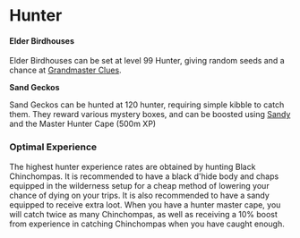 # Hunter

#### Elder Birdhouses

Elder Birdhouses can be set at level 99 Hunter, giving random seeds and a chance at [Grandmaster Clues](https://bso-wiki.oldschool.gg/custom-items/grandmaster-clues).

**Sand Geckos**

Sand Geckos can be hunted at 120 hunter, requiring simple kibble to catch them. They reward various mystery boxes, and can be boosted using [Sandy](https://bso-wiki.oldschool.gg/custom-items/pets) and the Master Hunter Cape (500m XP)

### Optimal Experience

The highest hunter experience rates are obtained by hunting Black Chinchompas. It is recommended to have a black d'hide body and chaps equipped in the wilderness setup for a cheap method of lowering your chance of dying on your trips. It is also recommended to have a sandy equipped to receive extra loot. When you have a hunter master cape, you will catch twice as many Chinchompas, as well as receiving a 10% boost from experience in catching Chinchompas when you have caught enough.
